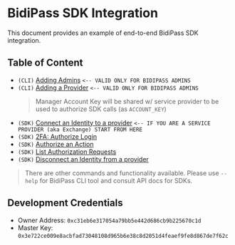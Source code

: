 # BidiPass SDK Integration

This document provides an example of end-to-end BidiPass SDK integration.

## Table of Content

  - `(CLI)` [Adding Admins](tutorial-add-admin.html) `<-- VALID ONLY FOR BIDIPASS ADMINS`
  - `(CLI)` [Adding a Provider](tutorial-add-provider.html) `<-- VALID ONLY FOR BIDIPASS ADMINS`
    > Manager Account Key will be shared w/ service provider to be used to authorize SDK calls (as `ACCOUNT_KEY`)
  - `(SDK)` [Connect an Identity to a provider](tutorial-connect-identity.html) `<-- IF YOU ARE A SERVICE PROVIDER (aka Exchange) START FROM HERE`
  - `(SDK)` [2FA: Authorize Login](tutorial-2FA.html)
  - `(SDK)` [Authorize an Action](tutorial-authorize-action.html)
  - `(SDK)` [List Authorization Requests](tutorial-list-requests.html)
  - `(SDK)` [Disconnect an Identity from a provider](tutorial-disconnect-identity.html)

> There are other commands and functionality available.
> Please use `--help` for BidiPass CLI tool and consult API docs for SDKs.

## Development Credentials

  - Owner Address: `0xc31eb6e317054a79bb5e442d686cb9b225670c1d`
  - Master Key: `0x3e722ce009e8acbfad73048108d965b6e38c8d2051d4feaef9fe8d867de7f62c`
